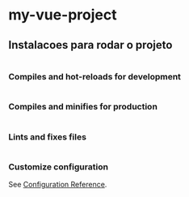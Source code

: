 # my-vue-project

## Instalacoes para rodar o projeto
```

```

### Compiles and hot-reloads for development
```

```

### Compiles and minifies for production
```

```

### Lints and fixes files
```

```

### Customize configuration
See [Configuration Reference](https://cli.vuejs.org/config/).
